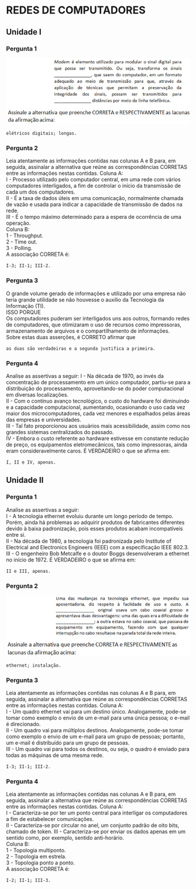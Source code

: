 # REDES DE COMPUTADORES

## Unidade I

### Pergunta 1  

![alt](https://github.com/JefersonMelo/04-UNICSUL/blob/master/05-Semestre/06-Redes-de-Computadores/images/img_I.png)  

```"
elétricos digitais; longas.
```

### Pergunta 2  

Leia atentamente as informações contidas nas colunas A e B para, em seguida, assinalar a alternativa que reúne as correspondências CORRETAS entre as informações nestas contidas.
Coluna A:  
I - Processo utilizado pelo computador central, em uma rede com vários computadores interligados, a fim de controlar o início da transmissão de cada um dos computadores.  
II - É a taxa de dados úteis em uma comunicação, normalmente chamada de vazão e usada para indicar a capacidade de transmissão de dados na rede.  
III - É o tempo máximo determinado para a espera de ocorrência de uma operação.  
Coluna B:  
1 - Throughput.  
2 - Time out.  
3 - Polling.  
A associação CORRETA é:  

```"
I-3; II-1; III-2.
```

### Pergunta 3

O grande volume gerado de informações e utilizado por uma empresa não teria grande utilidade se não houvesse o auxílio da Tecnologia da Informação (TI).  
                                                                                                   ISSO PORQUE  
Os computadores puderam ser interligados uns aos outros, formando redes de computadores, que otimizaram o uso de recursos como impressoras, armazenamento de arquivos e o compartilhamento de informações.  
Sobre estas duas asserções, é CORRETO afirmar que  

```"
as duas são verdadeiras e a segunda justifica a primeira.
```

### Pergunta 4

Analise as assertivas a seguir:
I - Na década de 1970, ao invés da concentração de processamento em um único computador, partiu-se para a distribuição do processamento, aproveitando-se do poder computacional em diversas localizações.  
II - Com o contínuo avanço tecnológico, o custo do hardware foi diminuindo e a capacidade computacional, aumentando, ocasionando o uso cada vez maior dos microcomputadores, cada vez menores e espalhados pelas áreas das empresas e universidades.  
III - Tal fato proporcionou aos usuários mais acessibilidade, assim como nos grandes sistemas centralizados do passado.  
IV - Embora o custo referente ao hardware estivesse em constante redução de preço, os equipamentos eletromecânicos, tais como impressoras, ainda eram consideravelmente caros.
É VERDADEIRO o que se afirma em:  

```"
I, II e IV, apenas.
```

## Unidade II

### Pergunta 1

Analise as assertivas a seguir:  
I - A tecnologia ethernet evoluiu durante um longo período de tempo. Porém, ainda há problemas ao adquirir produtos de fabricantes diferentes devido à baixa padronização, pois esses produtos acabam incompatíveis entre si.  
II - Na década de 1980, a tecnologia foi padronizada pelo Institute of Electrical and Electronics Engineers (IEEE) com a especificação IEEE 802.3.
III - O engenheiro Bob Metcalfe e o doutor Boggs desenvolveram a ethernet no início de 1972.
É VERDADEIRO o que se afirma em:  

```"
II e III, apenas.
```

### Pergunta 2

![alt](https://github.com/JefersonMelo/04-UNICSUL/blob/master/05-Semestre/06-Redes-de-Computadores/images/img_II.png)  

```"
ethernet; instalação.
```

### Pergunta 3

Leia atentamente as informações contidas nas colunas A e B para, em seguida, assinalar a alternativa que reúne as correspondências CORRETAS entre as informações nestas contidas.
Coluna A:  
I - Um quadro ethernet vai para um destino único. Analogamente, pode-se tomar como exemplo o envio de um e-mail para uma única pessoa; o e-mail é direcionado.  
II - Um quadro vai para múltiplos destinos. Analogamente, pode-se tomar como exemplo o envio de um e-mail para um grupo de pessoas; portanto, um e-mail é distribuído para um grupo de pessoas.  
III - Um quadro vai para todos os destinos, ou seja, o quadro é enviado para todas as máquinas de uma mesma rede.  

```"
I-3; II-1; III-2.
```  

### Pergunta 4

Leia atentamente as informações contidas nas colunas A e B para, em seguida, assinalar a alternativa que reúne as correspondências CORRETAS entre as informações nestas contidas.
Coluna A:  
I - Caracteriza-se por ter um ponto central para interligar os computadores a fim de estabelecer comunicações.  
II - Caracteriza-se por circular no anel, um conjunto padrão de oito bits, chamado de token.
III - Caracteriza-se por enviar os dados apenas em um sentido como, por exemplo, sentido anti-horário.  
Coluna B:  
1 - Topologia multiponto.  
2 - Topologia em estrela.  
3 - Topologia ponto a ponto.  
A associação CORRETA é:  

```"
I-2; II-1; III-3.
```
